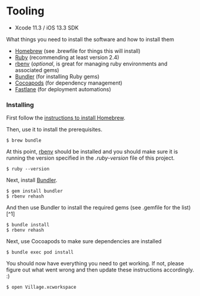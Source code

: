 # Tooling

* Xcode 11.3 / iOS 13.3 SDK

What things you need to install the software and how to install them

- [Homebrew](#) (see .brewfile for things this will install)
- [Ruby](#) (recommending at least version 2.4)
- [rbenv](#) (_optional_, is great for managing ruby environments and associated gems)
- [Bundler](#) (for installing Ruby gems)
- [Cocoapods](#) (for dependency management)
- [Fastlane](#) (for deployment automations)

### Installing

First follow the [instructions to install Homebrew](#).

Then, use it to install the prerequisites.

	$ brew bundle

At this point, [rbenv](#) should be installed and you should make sure it is running the version specified in the _.ruby-version_ file of this project.

	$ ruby --version

Next, install [Bundler](#).

	$ gem install bundler
	$ rbenv rehash

And then use Bundler to install the required gems (see .gemfile for the list)[^1]

	$ bundle install
	$ rbenv rehash

Next, use Cocoapods to make sure dependencies are installed

	$ bundle exec pod install

You should now have everything you need to get working. If not, please figure out what went wrong and then update these instructions accordingly. :)

	$ open Village.xcworkspace
